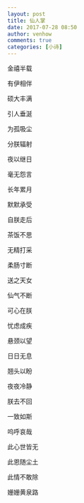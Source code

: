 ```yaml
---
layout: post
title: 仙人掌
date: 2017-07-28 08:50
author: venhow
comments: true
categories: [小诗]
---
```

金禧半载

有伊相伴

硕大丰满

引人垂涎

为孤吸尘

分朕辐射

夜以继日

毫无怨言

长年累月

默默承受

自朕走后

茶饭不思

无精打采

柔肠寸断

送之天女

仙气不断

可心在朕

忧虑成疾

悬颈以望

日日无息

翘头以盼

夜夜冷静

朕去不回

一致如斯

呜呼哀哉

此心世皆无

此恩随尘土

此情不敢除

姗姗黄泉路
